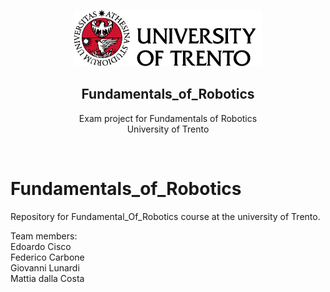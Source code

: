 <p align="center">
  <a href="">
    <img src="https://github.com/Gio200023/Fundamentals_of_Robotics/blob/main/logo1.png">
  </a>
  <h2 align="center"> Fundamentals_of_Robotics</h2>

  <p align="center">
  Exam project for Fundamentals of Robotics
  <br>University of Trento 
  </p>
</p>
<br>

# Fundamentals_of_Robotics

Repository for Fundamental_Of_Robotics course at the university of Trento.

Team members: <br>
Edoardo Cisco <br>
Federico Carbone <br>
Giovanni Lunardi <br>
Mattia dalla Costa <br>
